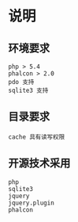 # 说明
## 环境要求
    php > 5.4
    phalcon > 2.0
    pdo 支持
    sqlite3 支持
## 目录要求
    cache 具有读写权限

## 开源技术采用
    php
    sqlite3
    jquery
    jquery.plugin
    phalcon